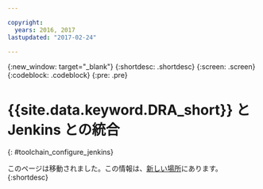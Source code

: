 ```yaml
---

copyright:
  years: 2016, 2017
lastupdated: "2017-02-24"

---
```


{:new_window: target="_blank"}
{:shortdesc: .shortdesc}
{:screen: .screen}
{:codeblock: .codeblock}
{:pre: .pre}

# {{site.data.keyword.DRA_short}} と Jenkins との統合
{: #toolchain_configure_jenkins}

このページは移動されました。この情報は、[新しい場所](/docs/services/DevOpsInsights/insights_risk.html#integrate_jenkins)にあります。
{:shortdesc}

